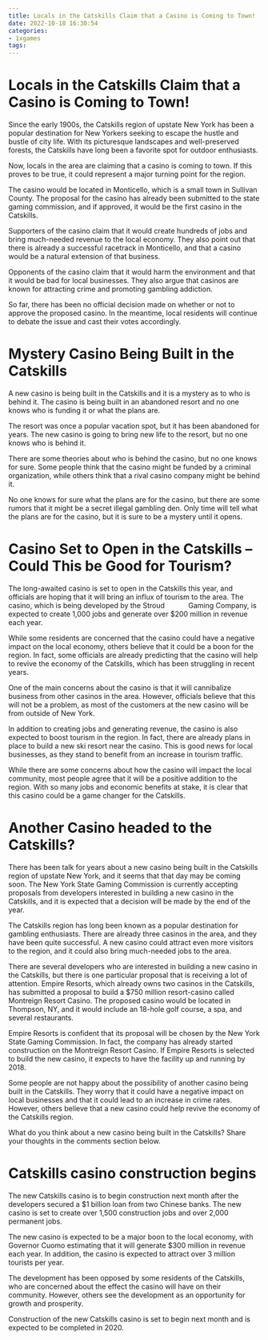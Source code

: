 ```yaml
---
title: Locals in the Catskills Claim that a Casino is Coming to Town!
date: 2022-10-18 16:30:54
categories:
- 1xgames
tags:
---
```



#  Locals in the Catskills Claim that a Casino is Coming to Town!

Since the early 1900s, the Catskills region of upstate New York has been a popular destination for New Yorkers seeking to escape the hustle and bustle of city life. With its picturesque landscapes and well-preserved forests, the Catskills have long been a favorite spot for outdoor enthusiasts.

Now, locals in the area are claiming that a casino is coming to town. If this proves to be true, it could represent a major turning point for the region.

The casino would be located in Monticello, which is a small town in Sullivan County. The proposal for the casino has already been submitted to the state gaming commission, and if approved, it would be the first casino in the Catskills.

Supporters of the casino claim that it would create hundreds of jobs and bring much-needed revenue to the local economy. They also point out that there is already a successful racetrack in Monticello, and that a casino would be a natural extension of that business.

Opponents of the casino claim that it would harm the environment and that it would be bad for local businesses. They also argue that casinos are known for attracting crime and promoting gambling addiction.

So far, there has been no official decision made on whether or not to approve the proposed casino. In the meantime, local residents will continue to debate the issue and cast their votes accordingly.

#  Mystery Casino Being Built in the Catskills

A new casino is being built in the Catskills and it is a mystery as to who is behind it. The casino is being built in an abandoned resort and no one knows who is funding it or what the plans are.

The resort was once a popular vacation spot, but it has been abandoned for years. The new casino is going to bring new life to the resort, but no one knows who is behind it.

There are some theories about who is behind the casino, but no one knows for sure. Some people think that the casino might be funded by a criminal organization, while others think that a rival casino company might be behind it.

No one knows for sure what the plans are for the casino, but there are some rumors that it might be a secret illegal gambling den. Only time will tell what the plans are for the casino, but it is sure to be a mystery until it opens.

#  Casino Set to Open in the Catskills – Could This be Good for Tourism?

The long-awaited casino is set to open in the Catskills this year, and officials are hoping that it will bring an influx of tourism to the area. The casino, which is being developed by the Stroud            Gaming Company, is expected to create 1,000 jobs and generate over $200 million in revenue each year.

While some residents are concerned that the casino could have a negative impact on the local economy, others believe that it could be a boon for the region. In fact, some officials are already predicting that the casino will help to revive the economy of the Catskills, which has been struggling in recent years.

One of the main concerns about the casino is that it will cannibalize business from other casinos in the area. However, officials believe that this will not be a problem, as most of the customers at the new casino will be from outside of New York.

In addition to creating jobs and generating revenue, the casino is also expected to boost tourism in the region. In fact, there are already plans in place to build a new ski resort near the casino. This is good news for local businesses, as they stand to benefit from an increase in tourism traffic.

While there are some concerns about how the casino will impact the local community, most people agree that it will be a positive addition to the region. With so many jobs and economic benefits at stake, it is clear that this casino could be a game changer for the Catskills.

#  Another Casino headed to the Catskills?

There has been talk for years about a new casino being built in the Catskills region of upstate New York, and it seems that that day may be coming soon. The New York State Gaming Commission is currently accepting proposals from developers interested in building a new casino in the Catskills, and it is expected that a decision will be made by the end of the year.

The Catskills region has long been known as a popular destination for gambling enthusiasts. There are already three casinos in the area, and they have been quite successful. A new casino could attract even more visitors to the region, and it could also bring much-needed jobs to the area.

There are several developers who are interested in building a new casino in the Catskills, but there is one particular proposal that is receiving a lot of attention. Empire Resorts, which already owns two casinos in the Catskills, has submitted a proposal to build a $750 million resort-casino called Montreign Resort Casino. The proposed casino would be located in Thompson, NY, and it would include an 18-hole golf course, a spa, and several restaurants.

Empire Resorts is confident that its proposal will be chosen by the New York State Gaming Commission. In fact, the company has already started construction on the Montreign Resort Casino. If Empire Resorts is selected to build the new casino, it expects to have the facility up and running by 2018.

Some people are not happy about the possibility of another casino being built in the Catskills. They worry that it could have a negative impact on local businesses and that it could lead to an increase in crime rates. However, others believe that a new casino could help revive the economy of the Catskills region.

What do you think about a new casino being built in the Catskills? Share your thoughts in the comments section below.

#  Catskills casino construction begins

The new Catskills casino is to begin construction next month after the developers secured a $1 billion loan from two Chinese banks. The new casino is set to create over 1,500 construction jobs and over 2,000 permanent jobs.

The new casino is expected to be a major boon to the local economy, with Governor Cuomo estimating that it will generate $300 million in revenue each year. In addition, the casino is expected to attract over 3 million tourists per year.

The development has been opposed by some residents of the Catskills, who are concerned about the effect the casino will have on their community. However, others see the development as an opportunity for growth and prosperity.

Construction of the new Catskills casino is set to begin next month and is expected to be completed in 2020.